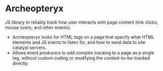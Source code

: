 # Archeopteryx
JS library to reliably track how user interacts with page content (link clicks, mouse overs, and other events).  

* Archeopteryx looks for HTML tags on a page that specify what HTML elements and JS events to listen for, and how to send data to site catalyst servers.
* Allows event producers to add complex tracking to a page as a single tag, without custom coding or modifying the content-to-be-tracked directly.
